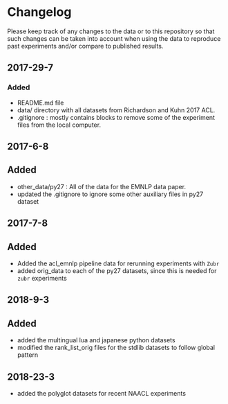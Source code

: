 # Changelog
Please keep track of any changes to the data or to this repository so that such changes can be taken into account when using the data to reproduce past experiments and/or compare to published results. 


##  2017-29-7
### Added
- README.md file 
- data/ directory with all datasets from Richardson and Kuhn 2017 ACL. 
- .gitignore : mostly contains blocks to remove some of the experiment files from the local computer. 

## 2017-6-8
## Added
 - other_data/py27 : All of the data for the EMNLP data paper.
 - updated the .gitignore to ignore some other auxiliary files in py27 dataset

## 2017-7-8
## Added
 - Added the acl_emnlp pipeline data for rerunning experiments with ``Zubr``
 - added orig_data to each of the py27 datasets, since this is needed
   for ``zubr`` experiments

## 2018-9-3
## Added 
 - added the multingual lua and japanese python datasets
 - modified the rank_list_orig files for the stdlib datasets to follow global pattern
	
## 2018-23-3
  - added the polyglot datasets for recent NAACL experiments
